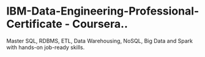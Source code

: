 # IBM-Data-Engineering-Professional-Certificate - Coursera..
Master SQL, RDBMS, ETL, Data Warehousing, NoSQL, Big Data and Spark with hands-on job-ready skills.
